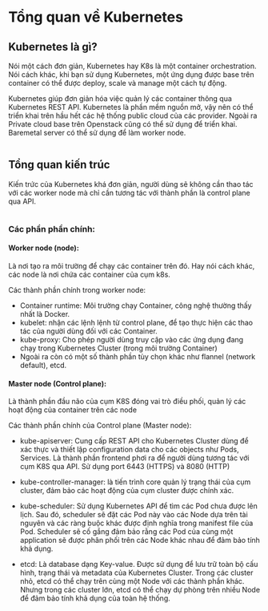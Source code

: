 # Tổng quan về Kubernetes

## Kubernetes là gì?

Nói một cách đơn giản, Kubernetes hay K8s là một container orchestration. Nói cách khác, khi bạn sử dụng Kubernetes, một ứng dụng được base trên container có thể được deploy, scale và manage một cách tự động.

Kubernetes giúp đơn giản hóa việc quản lý các container thông qua Kubernetes REST API. Kubernetes là phần mềm nguồn mở, vậy nên có thể triển khai trên hầu hết các hệ thống public cloud của các provider. Ngoài ra Private cloud base trên Openstack cũng có thể sử dụng để triển khai. Baremetal server có thể sử dụng để làm worker node.

<img src="">


## Tổng quan kiến trúc


Kiến trức của Kubernetes khá đơn giản, người dùng sẽ không cần thao tác với các worker node mà chỉ cần tương tác với thành phần là control plane qua API.

<img src="">

### Các phần phần chính:

#### Worker node (node): 

Là nơi tạo ra môi trường để chạy các container trên đó. Hay nói cách khác, các node là nơi chứa các container của cụm k8s.

Các thành phần chính trong worker node:

- Container runtime: Môi trường chạy Container, công nghệ thường thấy nhất là Docker.
- kubelet: nhận các lệnh lệnh từ control plane, để tạo thực hiện các thao tác của người dùng đối với các Container.
- kube-proxy: Cho phép người dùng truy cập vào các ứng dụng đang chạy trong Kubernetes Cluster (trong môi trường Container)
- Ngoài ra còn có một số thành phần tùy chọn khác như flannel (network default), etcd.


#### Master node (Control plane):

Là thành phần đầu não của cụm K8S đóng vai trò điều phối, quản lý các hoạt động của container trên các node

Các thành phần chính của Control plane (Master node):

- kube-apiserver: Cung cấp REST API cho Kubernetes Cluster dùng để xác thực và thiết lập configuration data cho các objects như Pods, Services. Là thành phần frontend phơi ra để người dùng tương tác với cụm K8S qua API. Sử dụng port 6443 (HTTPS) và 8080 (HTTP)

- kube-controller-manager: là tiến trình core quản lý trạng thái của cụm cluster, đảm bảo các hoạt động của cụm cluster được chính xác.

- kube-scheduler: Sử dụng Kubernetes API để tìm các Pod chưa được lên lịch. Sau đó, scheduler sẽ đặt các Pod này vào các Node dựa trên tài nguyên và các ràng buộc khác được định nghĩa trong manifest file của Pod. Scheduler sẽ cố gắng đảm bảo rằng các Pod của cùng một application sẽ được phân phối trên các Node khác nhau để đảm bảo tính khả dụng.

- etcd: Là database dạng Key-value. Được sử dụng để lưu trữ toàn bộ cấu hình, trạng thái và metadata của Kubernetes Cluster. Trong các cluster nhỏ, etcd có thể chạy trên cùng một Node với các thành phần khác. Nhưng trong các cluster lớn, etcd có thể chạy dự phòng trên nhiều Node để đảm bảo tính khả dụng của toàn hệ thống.





